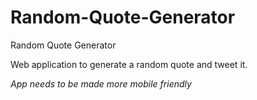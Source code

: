 # Random-Quote-Generator
Random Quote Generator

Web application to generate a random quote and tweet it.

*App needs to be made more mobile friendly*
